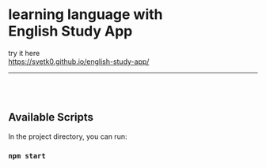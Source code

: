 # learning language with <br/> English Study App

<div>try it here </div> 
<a href="https://svetk0.github.io/english-study-app/">https://svetk0.github.io/english-study-app/ </a>

---
<br/> 
<br/> 

## Available Scripts

In the project directory, you can run:

### `npm start`

